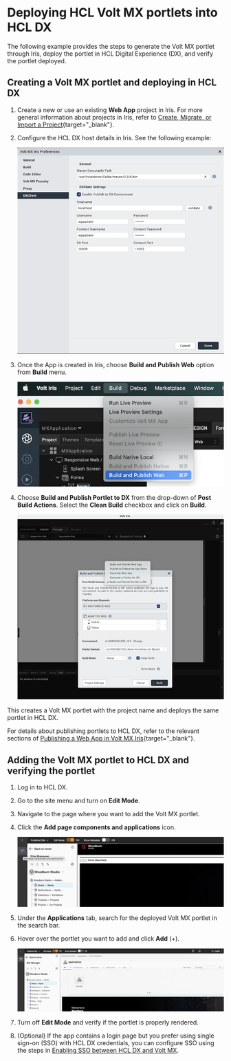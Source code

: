 
# Deploying HCL Volt MX portlets into HCL DX

The following example provides the steps to generate the Volt MX portlet through Iris, deploy the portlet in HCL Digital Experience (DX), and verify the portlet deployed.

## Creating a Volt MX portlet and deploying in HCL DX

1. Create a new or use an existing **Web App** project in Iris. For more general information about projects in Iris, refer to [Create, Migrate, or Import a Project](https://opensource.hcltechsw.com/volt-mx-docs/95/docs/documentation/Iris/iris_user_guide/Content/CreateMigrateOrImportProject.html){target="_blank"}.

2. Configure the HCL DX host details in Iris. See the following example:

    ![alt text](image1.png)

3. Once the App is created in Iris, choose **Build and Publish Web** option from **Build** menu.
    
    ![alt text](image5.png)

4. Choose **Build and Publish Portlet to DX** from the drop-down of **Post Build Actions**. Select the **Clean Build** checkbox and click on **Build**.
    
    ![alt text](image2.png)

This creates a Volt MX portlet with the project name and deploys the same portlet in HCL DX.

For details about publishing portlets to HCL DX, refer to the relevant sections of [Publishing a Web App in Volt MX Iris](https://opensource.hcltechsw.com/volt-mx-docs/95/docs/documentation/Iris/iris_user_guide/Content/WebPublish.html#overview){target="_blank"}.


## Adding the Volt MX portlet to HCL DX and verifying the portlet
1. Log in to HCL DX.

2. Go to the site menu and turn on **Edit Mode**.

3. Navigate to the page where you want to add the Volt MX portlet.

4. Click the **Add page components and applications** icon.

    ![alt text](image3.png)

5. Under the **Applications** tab, search for the deployed Volt MX portlet in the search bar.

6. Hover over the portlet you want to add and click **Add** (+). 

    ![alt text](image4.png)

7. Turn off **Edit Mode** and verify if the portlet is properly rendered. 

8. (Optional) If the app contains a login page but you prefer using single sign-on (SSO) with HCL DX credentials, you can configure SSO using the steps in [Enabling SSO between HCL DX and Volt MX](../configuration/index.md#enabling-sso-between-hcl-dx-and-volt-mx).

